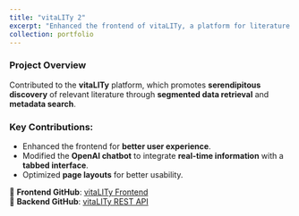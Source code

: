 ```yaml
---
title: "vitaLITy 2"
excerpt: "Enhanced the frontend of vitaLITy, a platform for literature discovery with OpenAI chatbot integration.<br/><img src='/images/vitality.png'>"
collection: portfolio
---
```


### Project Overview
Contributed to the **vitaLITy** platform, which promotes **serendipitous discovery** of relevant literature through **segmented data retrieval** and **metadata search**.

### Key Contributions:
- Enhanced the frontend for **better user experience**.
- Modified the **OpenAI chatbot** to integrate **real-time information** with a **tabbed interface**.
- Optimized **page layouts** for better usability.

🔗 **Frontend GitHub**: [vitaLITy Frontend](https://github.com/huyhi/frontend)  
🔗 **Backend GitHub**: [vitaLITy REST API](https://github.com/huyhi/rest-api)
